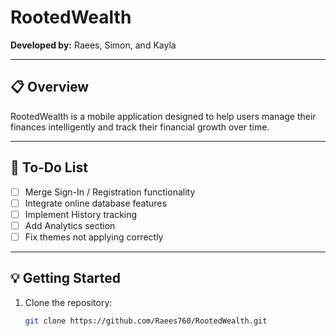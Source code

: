 # RootedWealth

**Developed by:** Raees, Simon, and Kayla  

---

## 📋 Overview
RootedWealth is a mobile application designed to help users manage their finances intelligently and track their financial growth over time.

---

## 🚧 To-Do List
- [ ] Merge Sign-In / Registration functionality  
- [ ] Integrate online database features  
- [ ] Implement History tracking  
- [ ] Add Analytics section  
- [ ] Fix themes not applying correctly  

---

## 💡 Getting Started
1. Clone the repository:
   ```bash
   git clone https://github.com/Raees760/RootedWealth.git
